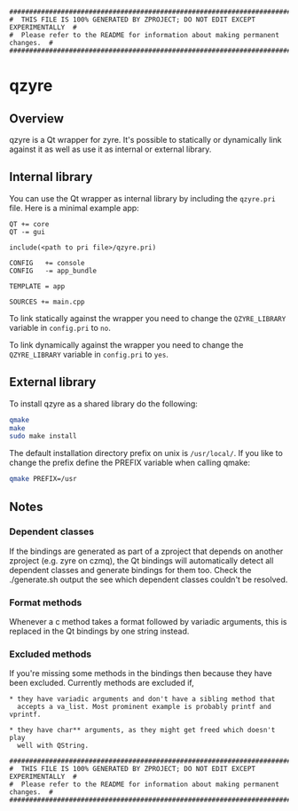 ```
################################################################################
#  THIS FILE IS 100% GENERATED BY ZPROJECT; DO NOT EDIT EXCEPT EXPERIMENTALLY  #
#  Please refer to the README for information about making permanent changes.  #
################################################################################
```
# qzyre

## Overview

qzyre is a Qt wrapper for zyre. It's possible to
statically or dynamically link against it as well as use it as internal or external
library.

## Internal library

You can use the Qt wrapper as internal library by including the
`qzyre.pri` file. Here is a minimal example app:

```make
QT += core
QT -= gui

include(<path to pri file>/qzyre.pri)

CONFIG   += console
CONFIG   -= app_bundle

TEMPLATE = app

SOURCES += main.cpp
```

To link statically against the wrapper you need to change the
`QZYRE_LIBRARY` variable in `config.pri` to `no`.

To link dynamically against the wrapper you need to change the
`QZYRE_LIBRARY` variable in `config.pri` to `yes`.

## External library

To install qzyre as a shared library do the following:

```sh
qmake
make
sudo make install
```

The default installation directory prefix on unix is `/usr/local/`. If you like
to change the prefix define the PREFIX variable when calling qmake:

```sh
qmake PREFIX=/usr
```

## Notes

### Dependent classes

If the bindings are generated as part of a zproject that depends on another
zproject (e.g. zyre on czmq), the Qt bindings will automatically detect all
dependent classes and generate bindings for them too. Check the ./generate.sh
output the see which dependent classes couldn't be resolved.

### Format methods

Whenever a c method takes a format followed by variadic arguments, this is
replaced in the Qt bindings by one string instead.

### Excluded methods

If you're missing some methods in the bindings then because they have been
excluded. Currently methods are excluded if,

    * they have variadic arguments and don't have a sibling method that
      accepts a va_list. Most prominent example is probably printf and vprintf.

    * they have char** arguments, as they might get freed which doesn't play
      well with QString.

```
################################################################################
#  THIS FILE IS 100% GENERATED BY ZPROJECT; DO NOT EDIT EXCEPT EXPERIMENTALLY  #
#  Please refer to the README for information about making permanent changes.  #
################################################################################
```
